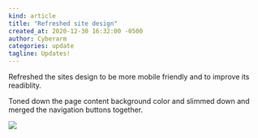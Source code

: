 ```yaml
---
kind: article
title: "Refreshed site design"
created_at: 2020-12-30 16:32:00 -0500
author: Cyberarm
categories: update
tagline: Updates!
---
```

Refreshed the sites design to be more mobile friendly and to improve its readiblity.

Toned down the page content background color and slimmed down and merged the navigation buttons together.

![](/media/images/2020-12-30-site-refresh.webp)